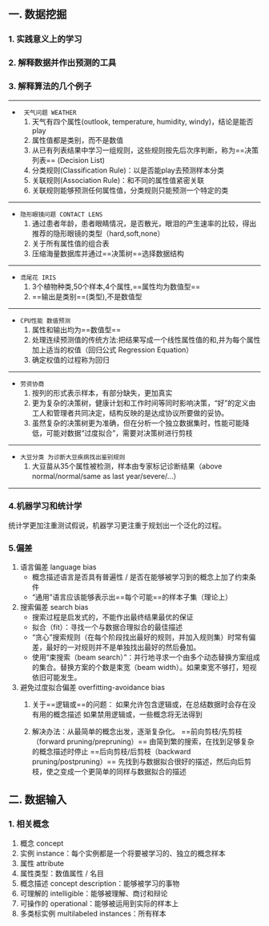 ## 一. 数据挖掘
### 1. 实践意义上的学习
### 2. 解释数据并作出预测的工具
### 3. 解释算法的几个例子
----------------------------------
* ` 天气问题 WEATHER`
 	1. 天气有四个属性(outlook, temperature, humidity, windy)，结论是能否play
 	2. 属性值都是类别，而不是数值
 	3. 从已有列表结果中学习一组规则，这些规则按先后次序判断，称为==决策列表== (Decision List)
 	4. 分类规则(Classification Rule)：以是否能play去预测样本分类
 	5. 关联规则(Association Rule)：和不同的属性值紧密关联
 	6. 关联规则能够预测任何属性值，分类规则只能预测一个特定的类
***
* `隐形眼镜问题 CONTACT LENS`
    1. 通过患者年龄，患者眼睛情况，是否散光，眼泪的产生速率的比较，得出推荐的隐形眼镜的类型（hard,soft,none）
    2. 关于所有属性值的组合表
    3. 压缩海量数据库并通过==决策树==选择数据结构
***
* `鸢尾花 IRIS`
    1. 3个植物种类,50个样本,4个属性,==属性均为数值型==
    2. ==输出是类别==(类型),不是数值型

***
* `CPU性能 数值预测`
    1. 属性和输出均为==数值型==
    2. 处理连续预测值的传统方法:把结果写成一个线性属性值的和,并为每个属性加上适当的权值（回归公式 Regression Equation）
    3. 确定权值的过程称为回归
***
* `劳资协商`
    1. 按列的形式表示样本，有部分缺失，更加真实
    2. 更为复杂的决策树，健康计划和工作时间等同时影响决策，“好”的定义由工人和管理者共同决定，结构反映的是达成协议所要做的妥协。
    3. 虽然复杂的决策树更为准确，但在分析一个独立数据集时，性能可能降低，可能对数据“过度拟合”，需要对决策树进行剪枝
***
* ` 大豆分类 为诊断大豆疾病找出鉴别规则 `
  1. 大豆苗从35个属性被检测，样本由专家标记诊断结果（above normal/normal/same as last year/severe/...）
***

### 4.机器学习和统计学
统计学更加注重测试假说，机器学习更注重于规划出一个泛化的过程。
### 5.偏差
 1. 语言偏差 language bias
	 - 概念描述语言是否具有普遍性 / 是否在能够被学习到的概念上加了约束条件
	 - “通用”语言应该能够表示出==每个可能==的样本子集（理论上）
 2. 搜索偏差 search bias
	 - 搜索过程是启发式的，不能作出最终结果最优的保证
	 - 拟合（fit）：寻找一个与数据合理拟合的最佳描述
	 - “贪心”搜索规则（在每个阶段找出最好的规则，并加入规则集）时常有偏差，最好的一对规则并不是单独找出最好的然后叠加。
	 - 使用“束搜索（beam search）”：并行地寻求一个由多个动态替换方案组成的集合。替换方案的个数是束宽（beam width）。如果束宽不够打，短视依旧可能发生。
 3. 避免过度拟合偏差 overfitting-avoidance bias
	 1. 关于==逻辑或==的问题：
		如果允许包含逻辑或，在总结数据时会存在没有用的概念描述
		如果禁用逻辑或，一些概念将无法得到

	 2. 解决办法：从最简单的概念出发，逐渐复杂化。
		==前向剪枝/先剪枝（forward pruning/prepruning）== 由简到繁的搜索，在找到足够复杂的概念描述时停止
		==后向剪枝/后剪枝（backward pruning/postpruning）== 先找到与数据拟合很好的描述，然后向后剪枝，使之变成一个更简单的同样与数据拟合的描述

## 二. 数据输入
### 1. 相关概念
 1. 概念 concept
 2. 实例 instance：每个实例都是一个将要被学习的、独立的概念样本
 3. 属性 attribute
 4. 属性类型：数值属性 / 名目
 5. 概念描述 concept description：能够被学习的事物
 6. 可理解的 intelligible：能够被理解、商讨和辩论
 7. 可操作的 operational：能够被运用到实际的样本上
 8. 多类标实例 multilabeled instances：所有样本


